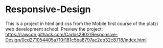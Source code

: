 # Responsive-Design
 This is a project in html and css from the Mobile first course of the platzi web development school.
 Preview the project: https://rawcdn.githack.com/Carlos2902/Responsive-Design/0cd271054405a710f181c5ba8797ac2eb32c8718/index.html
